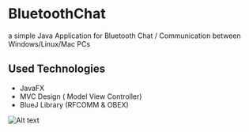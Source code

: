 # BluetoothChat
a simple Java Application for Bluetooth Chat / Communication between Windows/Linux/Mac PCs



Used Technologies
-----------------

* JavaFX
* MVC Design ( Model View Controller)
* BlueJ Library (RFCOMM & OBEX)

![Alt text](/../master/btchat.png?raw=true "Screenshot")
